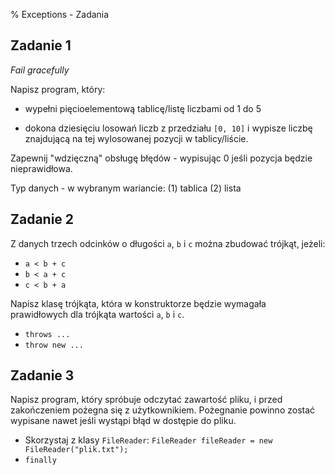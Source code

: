 % Exceptions - Zadania 


## Zadanie 1

_Fail gracefully_

Napisz program, który:

 - wypełni pięcioelementową tablicę/listę liczbami od 1 do 5

 - dokona dziesięciu losowań liczb z przedziału `[0, 10]` i wypisze liczbę znajdującą na tej wylosowanej pozycji 
 w tablicy/liście. 
 
Zapewnij <quote>"wdzięczną"</quote> obsługę błędów - wypisując 0 jeśli pozycja będzie nieprawidłowa.

Typ danych - w wybranym wariancie:
(1) tablica
(2) lista

## Zadanie 2

Z danych trzech odcinków o długości `a`, `b` i `c` można zbudować trójkąt, jeżeli:

* `a < b + c`
* `b < a + c`
* `c < b + a` 

Napisz klasę trójkąta, która w konstruktorze będzie wymagała 
prawidłowych dla trójkąta wartości `a`, `b` i `c`.

<div class="clicker" tabindex="1"></div>
<div class="hiddendiv">

* `throws ...`
* `throw new ...`
</div>  

## Zadanie 3 


Napisz program, który spróbuje odczytać zawartość pliku, i przed zakończeniem pożegna się z użytkownikiem.
Pożegnanie powinno zostać wypisane nawet jeśli wystąpi błąd w dostępie do pliku. 


<div class="clicker" tabindex="1"></div>
<div class="hiddendiv">

* Skorzystaj z klasy `FileReader`: `FileReader fileReader = new FileReader("plik.txt");`
* `finally`
</div>  
 

